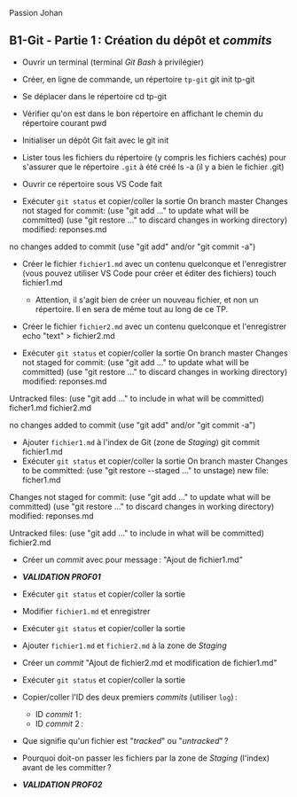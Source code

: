 Passion Johan

## B1-Git - Partie 1 : Création du dépôt et _commits_

- Ouvrir un terminal (terminal _Git Bash_ à privilégier)

- Créer, en ligne de commande, un répertoire `tp-git`
git init tp-git
- Se déplacer dans le répertoire
cd tp-git
- Vérifier qu'on est dans le bon répertoire en affichant le chemin du répertoire courant
pwd
- Initialiser un dépôt Git
fait avec le git init
- Lister tous les fichiers du répertoire (y compris les fichiers cachés) pour s'assurer que le répertoire `.git` à été créé
ls -a (il y a bien le fichier .git)
- Ouvrir ce répertoire sous VS Code
fait
- Exécuter `git status` et copier/coller la sortie
On branch master
Changes not staged for commit:
  (use "git add <file>..." to update what will be committed)
  (use "git restore <file>..." to discard changes in working directory)
        modified:   reponses.md

no changes added to commit (use "git add" and/or "git commit -a")
- Créer le fichier `fichier1.md` avec un contenu quelconque et l'enregistrer (vous pouvez utiliser VS Code pour créer et éditer des fichiers)
touch fichier1.md
  - Attention, il s'agit bien de créer un nouveau fichier, et non un répertoire. Il en sera de même tout au long de ce TP.

- Créer le fichier `fichier2.md` avec un contenu quelconque et l'enregistrer
echo "text" > fichier2.md
- Exécuter `git status` et copier/coller la sortie
On branch master
Changes not staged for commit:
  (use "git add <file>..." to update what will be committed)
  (use "git restore <file>..." to discard changes in working directory)
        modified:   reponses.md

Untracked files:
  (use "git add <file>..." to include in what will be committed)
        ficher1.md
        fichier2.md

no changes added to commit (use "git add" and/or "git commit -a")

- Ajouter `fichier1.md` à l'index de Git (zone de _Staging_)
git commit fichier1.md
- Exécuter `git status` et copier/coller la sortie
On branch master
Changes to be committed:
  (use "git restore --staged <file>..." to unstage)
        new file:   ficher1.md

Changes not staged for commit:
  (use "git add <file>..." to update what will be committed)
  (use "git restore <file>..." to discard changes in working directory)
        modified:   reponses.md

Untracked files:
  (use "git add <file>..." to include in what will be committed)
        fichier2.md

- Créer un _commit_ avec pour message : "Ajout de fichier1.md"

- **_VALIDATION PROF01_**

- Exécuter `git status` et copier/coller la sortie

- Modifier `fichier1.md` et enregistrer

- Exécuter `git status` et copier/coller la sortie

- Ajouter `fichier1.md` et `fichier2.md` à la zone de _Staging_

- Créer un _commit_ "Ajout de fichier2.md et modification de fichier1.md"

- Exécuter `git status` et copier/coller la sortie

- Copier/coller l'ID des deux premiers _commits_ (utiliser `log`) :

  - ID _commit_ 1 :
  - ID _commit_ 2 :

- Que signifie qu'un fichier est "_tracked_" ou "_untracked_" ?

- Pourquoi doit-on passer les fichiers par la zone de _Staging_ (l'index) avant de les committer ?

- **_VALIDATION PROF02_**